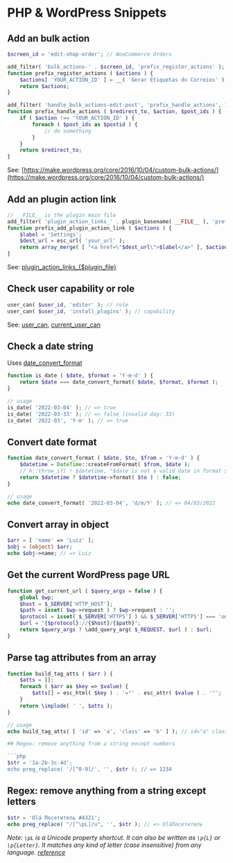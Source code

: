 # PHP & WordPress Snippets

## Add an bulk action

```php
$screen_id = 'edit-shop-order'; // WooCommerce Orders

add_filter( 'bulk_actions-' . $screen_id, 'prefix_register_actions' );
function prefix_register_actions ( $actions ) {
	$actions[ 'YOUR_ACTION_ID' ] = __( 'Gerar Etiquetas do Correios' );
	return $actions;
}

add_filter( 'handle_bulk_actions-edit-post', 'prefix_handle_actions', 10, 3 );
function prefix_handle_actions ( $redirect_to, $action, $post_ids ) {
	if ( $action !== 'YOUR_ACTION_ID' ) {
		foreach ( $post_ids as $postid ) {
			// do something
		}
	}
	return $redirect_to;
}
```

See: [https://make.wordpress.org/core/2016/10/04/custom-bulk-actions/](https://make.wordpress.org/core/2016/10/04/custom-bulk-actions/)

## Add an plugin action link

```php
// __FILE__ is the plugin main file
add_filter( 'plugin_action_links_' . plugin_basename( __FILE__ ), 'prefix_add_plugin_action_link' );
function prefix_add_plugin_action_link ( $actions ) {
	$label = 'Settings';
	$dest_url = esc_url( 'your_url' );
	return array_merge( [ "<a href=\"$dest_url\">$label</a>" ], $actions );
}
```

See: [plugin_action_links_{$plugin_file}](https://developer.wordpress.org/reference/hooks/plugin_action_links_plugin_file/)

## Check user capability or role

```php
user_can( $user_id, 'editor' ); // role
user_can( $user_id, 'install_plugins' ); // capability
```
See: [user_can](https://developer.wordpress.org/reference/functions/user_can/), [current_user_can](https://developer.wordpress.org/reference/functions/current_user_can/)

## Check a date string

Uses [date_convert_format](#convert-date-format)

```php
function is_date ( $date, $format = 'Y-m-d' ) {
	return $date === date_convert_format( $date, $format, $format );
}

// usage
is_date( '2022-03-04' ); // => true
is_date( '2022-03-33' ); // => false (invalid day: 33)
is_date( '2022-03', 'Y-m' ); // => true
```

## Convert date format

```php
function date_convert_format ( $date, $to, $from = 'Y-m-d' ) {
	$datetime = DateTime::createFromFormat( $from, $date );
	// h::throw_if( ! $datetime, "$date is not a valid date in format $from" );
	return $datetime ? $datetime->format( $to ) : false;
}

// usage
echo date_convert_format( '2022-03-04', 'd/m/Y' ); // => 04/03/2022
```

## Convert array in object

```php 
$arr = [ 'name' => 'Luiz' ];
$obj = (object) $arr;
echo $obj->name; // => Luiz
```

## Get the current WordPress page URL

```php
function get_current_url ( $query_args = false ) {
	global $wp;
	$host = $_SERVER['HTTP_HOST'];
	$path = isset( $wp->request ) ? $wp->request : '';
	$protocol = isset( $_SERVER['HTTPS'] ) && $_SERVER['HTTPS'] === 'on' ? "https" : "http";
	$url = "{$protocol}://{$host}/{$path}";
	return $query_args ? \add_query_arg( $_REQUEST, $url ) : $url;
}
```

## Parse tag attributes from an array

```php
function build_tag_atts ( $arr ) {
	$atts = [];
	foreach ( $arr as $key => $value) {
		$atts[] = esc_html( $key ) . '="' . esc_attr( $value ) . '"';
	}
	return \implode( ' ', $atts );
}

// usage
echo build_tag_atts( [ 'id' => 'a', 'class' => 'b' ] ); // id="a" class="b"

## Regex: remove anything from a string except numbers

```php
$str = '1a-2b-3c-4d';
echo preg_replace( '/[^0-9]/', '', $str ); // => 1234 
```

## Regex: remove anything from a string except letters

```php
$str = 'Olá Посетитель #4321';
echo preg_replace( "/[^\pL]/u", '', $str ); // => OláПосетитель
```

*Note: `\pL` is a Unicode property shortcut. It can also be written as `\p{L}` or `\p{Letter}`. It matches any kind of letter (case insensitive) from any language. [reference](https://www.regular-expressions.info/unicode.html#category)*
